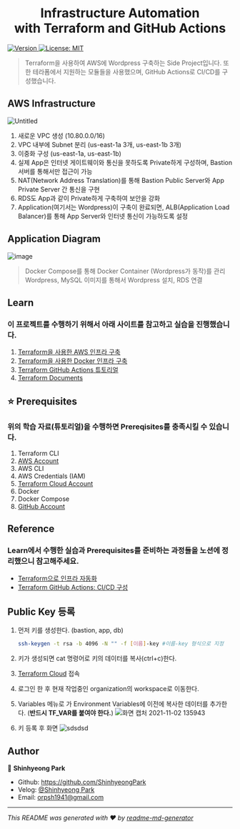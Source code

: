 <h1 align="center">Infrastructure Automation <br/>with Terraform and GitHub Actions</h1>
<p>
  <a href="https://github.com/PARKINHYO/WordPress-Terraform">
    <img alt="Version" src="https://img.shields.io/badge/version-1.0.0-blue.svg?cacheSeconds=2592000" />
  </a> 
  <a href="https://github.com/ShinhyeongPark/Terraform-GitHubAction/blob/main/LICENSE" target="_blank">
    <img alt="License: MIT" src="https://img.shields.io/badge/license-MIT-yellow.svg" />
  </a>  
</p>

> Terraform을 사용하여 AWS에 Wordpress 구축하는 Side Project입니다. 또한 테라폼에서 지원하는 모듈들을 사용했으며, GitHub Actions로 CI/CD를 구성했습니다.

## AWS Infrastructure
![Untitled](https://user-images.githubusercontent.com/57867611/139794226-6c5399ec-570f-47cb-928c-1987240ed6b3.png)
1. 새로운 VPC 생성 (10.80.0.0/16)
2. VPC 내부에 Subnet 분리 (us-east-1a 3개, us-east-1b 3개)
3. 이중화 구성 (us-east-1a, us-east-1b)
4. 실제 App은 인터넷 게이트웨이와 통신을 못하도록 Private하게 구성하며, Bastion 서버를 통해서만 접근이 가능
5. NAT(Network Address Translation)를 통해 Bastion Public Server와 App Private Server 간 통신을 구현
6. RDS도 App과 같이 Private하게 구축하여 보안을 강화
7. Application(여기서는 Wordpress)이 구축이 완료되면, ALB(Application Load Balancer)를 통해 App Server와 인터넷 통신이 가능하도록 설정

## Application Diagram
![image](https://user-images.githubusercontent.com/57867611/139794466-5802fd65-5201-4a04-992b-99e179729cf3.png)

> Docker Compose를 통해 Docker Container (Wordpress가 동작)를 관리 <br/>
> Wordpress, MySQL 이미지를 통해서 Wordpress 설치, RDS 연결

## Learn
###  이 프로젝트를 수행하기 위해서 아래 사이트를 참고하고 실습을 진행했습니다.
1. [Terraform을 사용한 AWS 인프라 구축](https://learn.hashicorp.com/collections/terraform/aws-get-started)
2. [Terraform을 사용한 Docker 인프라 구축](https://learn.hashicorp.com/collections/terraform/docker-get-started)
3. [Terraform GitHub Actions 튜토리얼](https://learn.hashicorp.com/tutorials/terraform/github-actions)
4. [Terraform Documents](https://www.terraform.io/docs/index.html)

## ⭐️ Prerequisites
### 위의 학습 자료(튜토리얼)을 수행하면 Prereqisites를 충족시킬 수 있습니다.
1. Terraform CLI
2. [AWS Account](https://aws.amazon.com/ko/console/)
3. AWS CLI
4. AWS Credentials (IAM)
5. [Terraform Cloud Account](https://www.terraform.io/cloud)
6. Docker
7. Docker Compose
8. [GitHub Account](https://github.com/)

## Reference
### Learn에서 수행한 실습과 Prerequisites를 준비하는 과정들을 노션에 정리했으니 참고해주세요.

- [Terraform으로 인프라 자동화](https://www.notion.so/Terraform-69f91597baa042f1a90a45e0b8dcf899)
- [Terraform GitHub Actions: CI/CD 구성](https://www.notion.so/Github-Actions-with-Terraform-730b8c97f9724fe498664070a7e675de)
## Public Key 등록
1. 먼저 키를 생성한다. (bastion, app, db)

    ```bash
    ssh-keygen -t rsa -b 4096 -N "" -f [이름]-key #이름-key 형식으로 지정
    ```
2. 키가 생성되면 cat 명령어로 키의 데이터를 복사(ctrl+c)한다.
3. [Terraform Cloud](https://www.terraform.io/cloud) 접속
4. 로그인 한 후 현재 작업중인 organization의 workspace로 이동한다.
5. Variables 메뉴로 가 Environment Variables에 이전에 복사한 데이터를 추가한다.
(**반드시 TF_VAR를 붙여야 한다.**)
![화면 캡처 2021-11-02 135943](https://user-images.githubusercontent.com/57867611/139789229-72071ed1-f44f-49a4-88a5-9fffb591bc15.png)
6. 키 등록 후 화면
![sdsdsd](https://user-images.githubusercontent.com/57867611/139789401-3ac10487-c07b-44d2-a92e-54224d1d9bc7.png)

## Author

👤 **Shinhyeong Park**

* Github: https://github.com/ShinhyeongPark
* Velog: [@Shinhyeong Park](https://velog.io/@orpsh1941)
* Email: orpsh1941@gmail.com


***
_This README was generated with ❤️ by [readme-md-generator](https://github.com/kefranabg/readme-md-generator)_